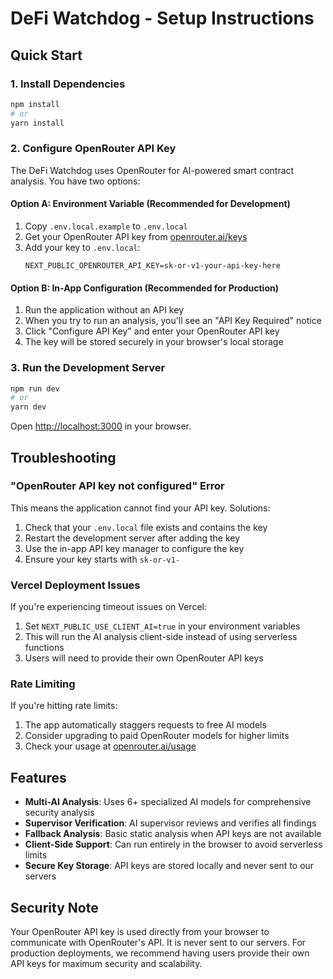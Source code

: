 # DeFi Watchdog - Setup Instructions

## Quick Start

### 1. Install Dependencies
```bash
npm install
# or
yarn install
```

### 2. Configure OpenRouter API Key

The DeFi Watchdog uses OpenRouter for AI-powered smart contract analysis. You have two options:

#### Option A: Environment Variable (Recommended for Development)
1. Copy `.env.local.example` to `.env.local`
2. Get your OpenRouter API key from [openrouter.ai/keys](https://openrouter.ai/keys)
3. Add your key to `.env.local`:
   ```
   NEXT_PUBLIC_OPENROUTER_API_KEY=sk-or-v1-your-api-key-here
   ```

#### Option B: In-App Configuration (Recommended for Production)
1. Run the application without an API key
2. When you try to run an analysis, you'll see an "API Key Required" notice
3. Click "Configure API Key" and enter your OpenRouter API key
4. The key will be stored securely in your browser's local storage

### 3. Run the Development Server
```bash
npm run dev
# or
yarn dev
```

Open [http://localhost:3000](http://localhost:3000) in your browser.

## Troubleshooting

### "OpenRouter API key not configured" Error
This means the application cannot find your API key. Solutions:
1. Check that your `.env.local` file exists and contains the key
2. Restart the development server after adding the key
3. Use the in-app API key manager to configure the key
4. Ensure your key starts with `sk-or-v1-`

### Vercel Deployment Issues
If you're experiencing timeout issues on Vercel:
1. Set `NEXT_PUBLIC_USE_CLIENT_AI=true` in your environment variables
2. This will run the AI analysis client-side instead of using serverless functions
3. Users will need to provide their own OpenRouter API keys

### Rate Limiting
If you're hitting rate limits:
1. The app automatically staggers requests to free AI models
2. Consider upgrading to paid OpenRouter models for higher limits
3. Check your usage at [openrouter.ai/usage](https://openrouter.ai/usage)

## Features

- **Multi-AI Analysis**: Uses 6+ specialized AI models for comprehensive security analysis
- **Supervisor Verification**: AI supervisor reviews and verifies all findings
- **Fallback Analysis**: Basic static analysis when API keys are not available
- **Client-Side Support**: Can run entirely in the browser to avoid serverless limits
- **Secure Key Storage**: API keys are stored locally and never sent to our servers

## Security Note

Your OpenRouter API key is used directly from your browser to communicate with OpenRouter's API. It is never sent to our servers. For production deployments, we recommend having users provide their own API keys for maximum security and scalability.

